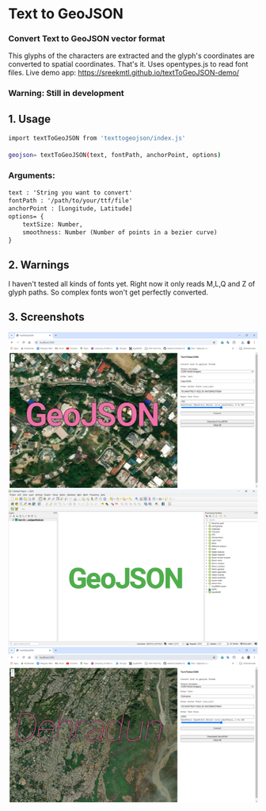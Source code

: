 # Text to GeoJSON
### Convert Text to GeoJSON vector format
This glyphs of the characters are extracted and the glyph's coordinates are converted to spatial coordinates. That's it. Uses opentypes.js to read font files.
Live demo app: https://sreekmtl.github.io/textToGeoJSON-demo/
### Warning: Still in development

## 1. Usage

```bash
import textToGeoJSON from 'texttogeojson/index.js'

geojson= textToGeoJSON(text, fontPath, anchorPoint, options)
```
### Arguments:

```
text : 'String you want to convert'
fontPath : '/path/to/your/ttf/file'
anchorPoint : [Longitude, Latitude]
options= {
    textSize: Number,
    smoothness: Number (Number of points in a bezier curve)
}
```
## 2. Warnings

I haven't tested all kinds of fonts yet. Right now it only reads M,L,Q and Z of glyph paths. So complex fonts won't get perfectly converted. 

## 3. Screenshots
![alt text](https://github.com/sreekmtl/texttogeojson/blob/main/preview/ss-4.png)
![alt text](https://github.com/sreekmtl/texttogeojson/blob/main/preview/ss-5.png)
![alt text](https://github.com/sreekmtl/texttogeojson/blob/main/preview/ss-6.png)
